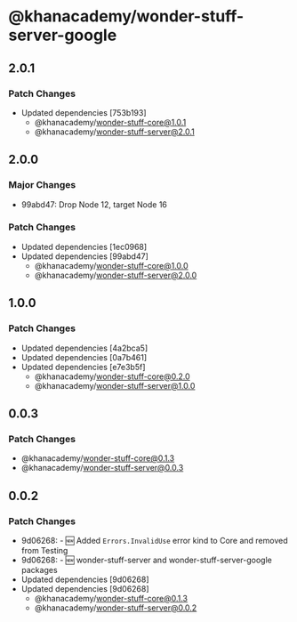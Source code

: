 # @khanacademy/wonder-stuff-server-google

## 2.0.1

### Patch Changes

-   Updated dependencies [753b193]
    -   @khanacademy/wonder-stuff-core@1.0.1
    -   @khanacademy/wonder-stuff-server@2.0.1

## 2.0.0

### Major Changes

-   99abd47: Drop Node 12, target Node 16

### Patch Changes

-   Updated dependencies [1ec0968]
-   Updated dependencies [99abd47]
    -   @khanacademy/wonder-stuff-core@1.0.0
    -   @khanacademy/wonder-stuff-server@2.0.0

## 1.0.0

### Patch Changes

-   Updated dependencies [4a2bca5]
-   Updated dependencies [0a7b461]
-   Updated dependencies [e7e3b5f]
    -   @khanacademy/wonder-stuff-core@0.2.0
    -   @khanacademy/wonder-stuff-server@1.0.0

## 0.0.3

### Patch Changes

-   @khanacademy/wonder-stuff-core@0.1.3
-   @khanacademy/wonder-stuff-server@0.0.3

## 0.0.2

### Patch Changes

-   9d06268: - 🆕 Added `Errors.InvalidUse` error kind to Core and removed from Testing
-   9d06268: - 🆕 wonder-stuff-server and wonder-stuff-server-google packages
-   Updated dependencies [9d06268]
-   Updated dependencies [9d06268]
    -   @khanacademy/wonder-stuff-core@0.1.3
    -   @khanacademy/wonder-stuff-server@0.0.2
